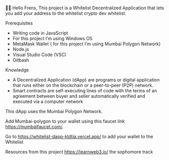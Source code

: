 👋🏾 Hello Frens, This project is a Whitelist Decentralized Application that lets you add your address to the whitelist crypto dev whitelist. 

Prerequisites
-	Writing code in JavaScript 
-	For this project I’m using Windows OS
-	MetaMask Wallet ( for this project I’m using Mumbai Polygon Network) 
-	Node.js 
-	Visual Studio Code (VSC) 
-	Gitbash 

Knowledge 

-	A Decentralized Application (dApp) are programs or digital application that runs either on the blockchain or a peer-to-peer (P2P) network. 
-	Smart contracts are self-executing lines of code with the terms of an agreement between buyer and seller automatically verified and executed via a computer network 

This dApp uses the Mumbai Polygon Network. 

Add Mumbai-polygon to your wallet using this faucet link https://mumbaifaucet.com/. 

Go to https://whitelist-dapp-kldtia.vercel.app/ to add your wallet to the Whitelist

Resources from this project https://learnweb3.io/ the sophomore track 

